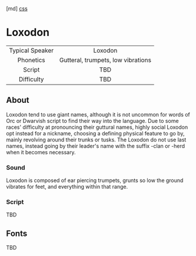 [md]
[css](-OCVFMyYfsylqoZPiW6l)

# Loxodon

| | |
|:---:|:---:|
| Typical Speaker | Loxodon |
| Phonetics | Gutteral, trumpets, low vibrations |
| Script | TBD |
| Difficulty | TBD |

<div style="display: none;">
<!-- ★ ☆ -->
</div>

## About

Loxodon tend to use giant names, although it is not uncommon for words of Orc or Dwarvish script to find their way into the language. Due to some races' difficulty at pronouncing their guttural names, highly social Loxodon opt instead for a nickname, choosing a defining physical feature to go by, mainly revolving around their trunks or tusks. The Loxodon do not use last names, instead going by their leader's name with the suffix -clan or -herd when it becomes necessary.

### Sound

Loxodon is composed of ear piercing trumpets, grunts so low the ground vibrates for feet, and everything within that range.

### Script

TBD

## Fonts

TBD

<div style="display: none;" id="easySpeakWords">
assahr, taniin, amlaaq, masaas ad-dimur, saifvrm, dirrm, dureeeoor, jinas, suyuf
</div>
